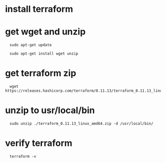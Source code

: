 # install terraform

  # get wget and unzip
  
      sudo apt-get update

      sudo apt-get install wget unzip
      
  # get terraform zip
  
      wget https://releases.hashicorp.com/terraform/0.11.13/terraform_0.11.13_linux_amd64.zip
      
  # unzip to usr/local/bin
  
      sudo unzip ./terraform_0.11.13_linux_amd64.zip -d /usr/local/bin/
  
  # verify terraform 
  
      terraform -v

